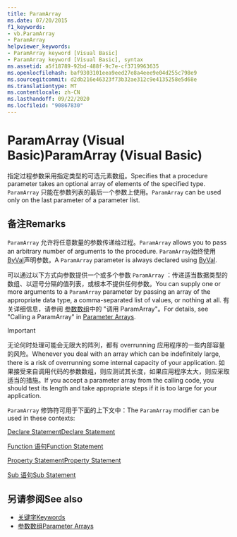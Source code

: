 ```yaml
---
title: ParamArray
ms.date: 07/20/2015
f1_keywords:
- vb.ParamArray
- ParamArray
helpviewer_keywords:
- ParamArray keyword [Visual Basic]
- ParamArray keyword [Visual Basic], syntax
ms.assetid: a5f18789-92bd-488f-9c7e-cf3719963635
ms.openlocfilehash: baf9303101eea9eed27e8a4eee9e04d255c798e9
ms.sourcegitcommit: d2db216e46323f73b32ae312c9e4135258e5d68e
ms.translationtype: MT
ms.contentlocale: zh-CN
ms.lasthandoff: 09/22/2020
ms.locfileid: "90867830"
---
```

# <a name="paramarray-visual-basic"></a><span data-ttu-id="65b78-102">ParamArray (Visual Basic)</span><span class="sxs-lookup"><span data-stu-id="65b78-102">ParamArray (Visual Basic)</span></span>

<span data-ttu-id="65b78-103">指定过程参数采用指定类型的可选元素数组。</span><span class="sxs-lookup"><span data-stu-id="65b78-103">Specifies that a procedure parameter takes an optional array of elements of the specified type.</span></span> <span data-ttu-id="65b78-104">`ParamArray` 只能在参数列表的最后一个参数上使用。</span><span class="sxs-lookup"><span data-stu-id="65b78-104">`ParamArray` can be used only on the last parameter of a parameter list.</span></span>  
  
## <a name="remarks"></a><span data-ttu-id="65b78-105">备注</span><span class="sxs-lookup"><span data-stu-id="65b78-105">Remarks</span></span>  

 <span data-ttu-id="65b78-106">`ParamArray` 允许将任意数量的参数传递给过程。</span><span class="sxs-lookup"><span data-stu-id="65b78-106">`ParamArray` allows you to pass an arbitrary number of arguments to the procedure.</span></span> <span data-ttu-id="65b78-107">`ParamArray`始终使用[ByVal](byval.md)声明参数。</span><span class="sxs-lookup"><span data-stu-id="65b78-107">A `ParamArray` parameter is always declared using [ByVal](byval.md).</span></span>  
  
 <span data-ttu-id="65b78-108">可以通过以下方式向参数提供一个或多个参数 `ParamArray` ：传递适当数据类型的数组、以逗号分隔的值列表，或根本不提供任何参数。</span><span class="sxs-lookup"><span data-stu-id="65b78-108">You can supply one or more arguments to a `ParamArray` parameter by passing an array of the appropriate data type, a comma-separated list of values, or nothing at all.</span></span> <span data-ttu-id="65b78-109">有关详细信息，请参阅 [参数数组](../../programming-guide/language-features/procedures/parameter-arrays.md)中的 "调用 ParamArray"。</span><span class="sxs-lookup"><span data-stu-id="65b78-109">For details, see "Calling a ParamArray" in [Parameter Arrays](../../programming-guide/language-features/procedures/parameter-arrays.md).</span></span>  
  
> [!IMPORTANT]
> <span data-ttu-id="65b78-110">无论何时处理可能会无限大的阵列，都有 overrunning 应用程序的一些内部容量的风险。</span><span class="sxs-lookup"><span data-stu-id="65b78-110">Whenever you deal with an array which can be indefinitely large, there is a risk of overrunning some internal capacity of your application.</span></span> <span data-ttu-id="65b78-111">如果接受来自调用代码的参数数组，则应测试其长度，如果应用程序太大，则应采取适当的措施。</span><span class="sxs-lookup"><span data-stu-id="65b78-111">If you accept a parameter array from the calling code, you should test its length and take appropriate steps if it is too large for your application.</span></span>  
  
 <span data-ttu-id="65b78-112">`ParamArray` 修饰符可用于下面的上下文中：</span><span class="sxs-lookup"><span data-stu-id="65b78-112">The `ParamArray` modifier can be used in these contexts:</span></span>  
  
 [<span data-ttu-id="65b78-113">Declare Statement</span><span class="sxs-lookup"><span data-stu-id="65b78-113">Declare Statement</span></span>](../statements/declare-statement.md)  
  
 [<span data-ttu-id="65b78-114">Function 语句</span><span class="sxs-lookup"><span data-stu-id="65b78-114">Function Statement</span></span>](../statements/function-statement.md)  
  
 [<span data-ttu-id="65b78-115">Property Statement</span><span class="sxs-lookup"><span data-stu-id="65b78-115">Property Statement</span></span>](../statements/property-statement.md)  
  
 [<span data-ttu-id="65b78-116">Sub 语句</span><span class="sxs-lookup"><span data-stu-id="65b78-116">Sub Statement</span></span>](../statements/sub-statement.md)  
  
## <a name="see-also"></a><span data-ttu-id="65b78-117">另请参阅</span><span class="sxs-lookup"><span data-stu-id="65b78-117">See also</span></span>

- [<span data-ttu-id="65b78-118">关键字</span><span class="sxs-lookup"><span data-stu-id="65b78-118">Keywords</span></span>](../keywords/index.md)
- [<span data-ttu-id="65b78-119">参数数组</span><span class="sxs-lookup"><span data-stu-id="65b78-119">Parameter Arrays</span></span>](../../programming-guide/language-features/procedures/parameter-arrays.md)
